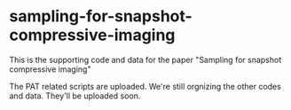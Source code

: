 # sampling-for-snapshot-compressive-imaging
This is the supporting code and data for the paper "Sampling for snapshot compressive imaging"

The PAT related scripts are uploaded. We're still orgnizing the other codes and data. They'll be uploaded soon.
